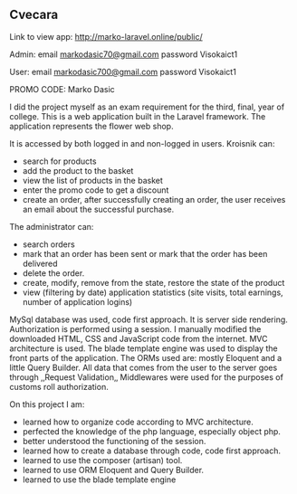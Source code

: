 ## Cvecara
Link to view app: http://marko-laravel.online/public/

Admin:
email markodasic70@gmail.com
password Visokaict1

User:
email markodasic700@gmail.com
password Visokaict1

PROMO CODE: Marko Dasic

I did the project myself as an exam requirement for the third, final, year of college.
This is a web application built in the Laravel framework. The application represents the flower web shop.

It is accessed by both logged in and non-logged in users.
Kroisnik can:
- search for products
- add the product to the basket
- view the list of products in the basket
- enter the promo code to get a discount
- create an order, after successfully creating an order, the user receives an email about the successful purchase.

The administrator can:
- search orders
- mark that an order has been sent or mark that the order has been delivered
- delete the order.
- create, modify, remove from the state, restore the state of the product
- view (filtering by date) application statistics (site visits, total earnings, number of application logins)

MySql database was used, code first approach.
It is server side rendering.
Authorization is performed using a session.
I manually modified the downloaded HTML, CSS and JavaScript code from the internet.
MVC architecture is used.
The blade template engine was used to display the front parts of the application.
The ORMs used are: mostly Eloquent and a little Query Builder.
All data that comes from the user to the server goes through ‚‚Request Validation‚‚
Middlewares were used for the purposes of customs roll authorization.

On this project I am:
- learned how to organize code according to MVC architecture.
- perfected the knowledge of the php language, especially object php.
- better understood the functioning of the session.
- learned how to create a database through code, code first approach.
- learned to use the composer (artisan) tool.
- learned to use ORM Eloquent and Query Builder.
- learned to use the blade template engine
